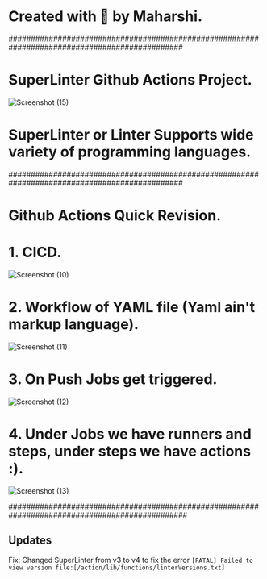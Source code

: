 # Created with 💌 by Maharshi.
###############################################################################################

# SuperLinter Github Actions Project.
![Screenshot (15)](https://github.com/Maharshibhatnagar/SuperLinter-Github-Actions/assets/119435144/5162dfc2-f29a-40da-ac25-7615c6b50a18)

# SuperLinter or Linter Supports wide variety of programming languages.

###############################################################################################

# Github Actions Quick Revision.

# 1. CICD.
![Screenshot (10)](https://github.com/Maharshibhatnagar/SuperLinter-Github-Actions/assets/119435144/23fd0372-d93b-40ac-a4b6-4617386c994e)

# 2. Workflow of YAML file (Yaml ain't markup language).
![Screenshot (11)](https://github.com/Maharshibhatnagar/SuperLinter-Github-Actions/assets/119435144/4c856d11-0c8c-4cd9-851a-5dd1a8a23713)

# 3. On Push Jobs get triggered.
![Screenshot (12)](https://github.com/Maharshibhatnagar/SuperLinter-Github-Actions/assets/119435144/f7656068-f82f-410d-9196-02afb0af60c8)

# 4. Under Jobs we have runners and steps, under steps we have actions :).
![Screenshot (13)](https://github.com/Maharshibhatnagar/SuperLinter-Github-Actions/assets/119435144/dffef9d2-7fc7-45e5-8b6d-cc289405ca12)

################################################################################################





## Updates
Fix: Changed SuperLinter from v3 to v4 to fix the error `[FATAL] Failed to view version file:[/action/lib/functions/linterVersions.txt]`
